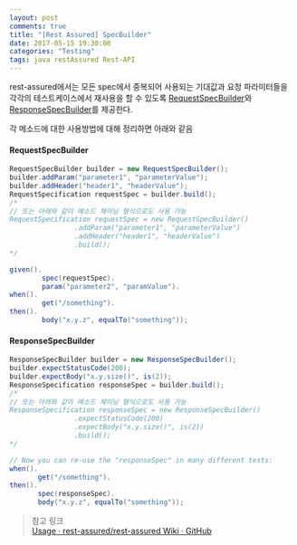 ```yaml
---
layout: post
comments: true
title: "[Rest Assured] SpecBuilder"
date: 2017-05-15 19:30:00
categories: "Testing"
tags: java restAssured Rest-API
---
```


rest-assured에서는 모든 spec에서 중복되어 사용되는 기대값과 요청 파라미터들을 각각의 테스트케이스에서 재사용을 할 수 있도록 [RequestSpecBuilder](http://static.javadoc.io/io.rest-assured/rest-assured/3.0.3/io/restassured/builder/RequestSpecBuilder.html)와 [ResponseSpecBuilder](http://static.javadoc.io/io.rest-assured/rest-assured/3.0.3/io/restassured/builder/ResponseSpecBuilder.html)를 제공한다.

각 메소드에 대한 사용방법에 대해 정리하면 아래와 같음

#### RequestSpecBuilder
```java
RequestSpecBuilder builder = new RequestSpecBuilder();
builder.addParam("parameter1", "parameterValue");
builder.addHeader("header1", "headerValue");
RequestSpecification requestSpec = builder.build();
/*
// 또는 아래와 같이 메소드 체이닝 형식으로도 사용 가능
RequestSpecification requestSpec = new RequestSpecBuilder()
				.addParam("parameter1", "parameterValue")
				.addHeader("header1", "headerValue")
				.build();
*/

given().
        spec(requestSpec).
        param("parameter2", "paramValue").
when().
        get("/something").
then().
        body("x.y.z", equalTo("something"));      
```

#### ResponseSpecBuilder
```java
ResponseSpecBuilder builder = new ResponseSpecBuilder();
builder.expectStatusCode(200);
builder.expectBody("x.y.size()", is(2));
ResponseSpecification responseSpec = builder.build();
/*
// 또는 아래와 같이 메소드 체이닝 형식으로도 사용 가능
ResponseSpecification responseSpec = new ResponseSpecBuilder()
				.expectStatusCode(200)
				.expectBody("x.y.size()", is(2))
				.build();
*/

// Now you can re-use the "responseSpec" in many different tests:
when().
       get("/something").
then().
       spec(responseSpec).
       body("x.y.z", equalTo("something"));
```


> 참고 링크  
> [Usage · rest-assured/rest-assured Wiki · GitHub](https://github.com/rest-assured/rest-assured/wiki/Usage#specification-re-use)  
